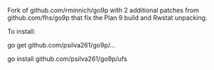 Fork of github.com/rminnich/go9p with 2 additional
patches from github.com/fhs/go9p that fix the Plan 9 build and Rwstat unpacking.

To install:

go get github.com/psilva261/go9p/...

go install github.com/psilva261/go9p/ufs
